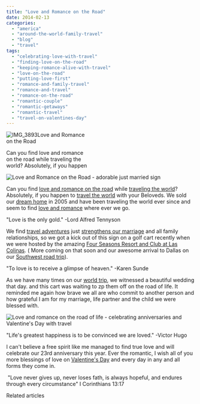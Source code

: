 ```yaml
---
title: "Love and Romance on the Road"
date: 2014-02-13
categories: 
  - "america"
  - "around-the-world-family-travel"
  - "blog"
  - "travel"
tags: 
  - "celebrating-love-with-travel"
  - "finding-love-on-the-road"
  - "keeping-romance-alive-with-travel"
  - "love-on-the-road"
  - "putting-love-first"
  - "romance-and-family-travel"
  - "romance-and-travel"
  - "romance-on-the-road"
  - "romantic-couple"
  - "romantic-getaways"
  - "romantic-travel"
  - "travel-on-valentines-day"
---
```


![IMG_3893](https://pub-ac94b3f306b24c0dba4238943c97f2e1.r2.dev/6a00e5502a9507883301a5116b5611970c.jpg)Love and Romance  
on the Road  
  
Can you find love and romance  
on the road while traveling the  
world? Absolutely, if you happen

<!--more-->  
![Love and Romance on the Road - adorable just married sign ](https://pub-ac94b3f306b24c0dba4238943c97f2e1.r2.dev/6a00e5502a9507883301a73d76baaf970d.png)  
  
Can you find [love and romance on the road](https://pub-ac94b3f306b24c0dba4238943c97f2e1.r2.dev/2011/08/happy-20th-wedding-anniversary.html "love and romance on the road") while [traveling the world](https://pub-ac94b3f306b24c0dba4238943c97f2e1.r2.dev/2012/12/around-the-world-family-travel.html "family traveling the world")? Absolutely, if you happen to [travel the world](https://pub-ac94b3f306b24c0dba4238943c97f2e1.r2.dev/2012/01/amazing-family-world-tour.html "amazing family world tour") with your Beloveds. We sold our [dream home](https://pub-ac94b3f306b24c0dba4238943c97f2e1.r2.dev/2006/08/home-and-hous-1.html "dream home") in 2005 and have been traveling the world ever since and seem to find [love and romance](https://pub-ac94b3f306b24c0dba4238943c97f2e1.r2.dev/2007/09/romantic-night.html "love and romance and travel") where ever we go.  
  
"Love is the only gold." -Lord Alfred Tennyson  
  
We find [travel adventures](https://pub-ac94b3f306b24c0dba4238943c97f2e1.r2.dev/2009/09/-a-travelers-tragic-tale-handling-travel-disasters-medical-emergency-.html "tragic travel adventures") just [strengthens our marriage](https://pub-ac94b3f306b24c0dba4238943c97f2e1.r2.dev/2010/10/celebrating-in-paris-eiffel-tower-family-travel-adventures-abroad-birthdays-weddings-and-anniversari.html "travel strengthens marriage") and all family relationships, so we got a kick out of this sign on a golf cart recently when we were hosted by the amazing [Four Seasons Resort and Club at Las Colinas](http://www.fourseasons.com/dallas/landing_3/?source=gaw09dlsS08&kw=four+seasons+dallas&creative=10757693933&KW_ID=s2NP7v8JC_dc|pcrid|10757693933&gclid=CKHI186cyLwCFcNffgodMmcAfg "Four Seasons Dallas"). ( More coming on that soon and our awesome arrival to Dallas on our [Southwest road trip](https://pub-ac94b3f306b24c0dba4238943c97f2e1.r2.dev/2014/01/winter-road-trip-americas-southwest-.html "southwest road trip")).  
  
"To love is to receive a glimpse of heaven." -Karen Sunde  
  
As we have many times on our [world trip](https://pub-ac94b3f306b24c0dba4238943c97f2e1.r2.dev/2010/09/8-reasons-for-a-family-world-trip-international-vacations-holidays-abroad-longterm-travel-rtw.html "8 reasons for a family world trip"), we witnessed a beautiful wedding that day. and this cart was waiting to zp them off on the road of life. It reminded me again how brave we all are who commit to another person and how grateful I am for my marriage, life partner and the child we were blessed with.  
  
![Love and romance on the road of life - celebrating anniversaries and Valentine's Day with travel](https://pub-ac94b3f306b24c0dba4238943c97f2e1.r2.dev/6a00e5502a9507883301a3fcbbae15970b.png)  
  
  
"Life's greatest happiness is to be convinced we are loved." -Victor Hugo  
  
I can't believe a free spirit like me managed to find true love and will celebrate our 23rd anniversary this year. Ever the romantic, I wish all of you more blessings of love on [Valentine's Day](https://pub-ac94b3f306b24c0dba4238943c97f2e1.r2.dev/2011/02/happy-valentines-day-omg-its-illegal-in-malaysia.html "Valentines day illegal in Malaysia") and every day in any and all forms they come in.  
  
 "Love never gives up, never loses fath, is always hopeful, and endures through every circumstance" I Corinthians 13:17

Related articles

